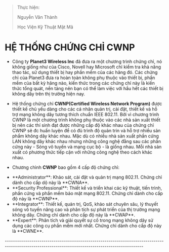 >	Thực hiện: 
>	
>	Nguyễn Văn Thành
>
>	Học Viện Kỹ Thuật Mật Mã



# HỆ THỐNG CHỨNG CHỈ CWNP

 - Công ty **Planet3 Wireless Inc** đã đưa ra một chương trình chứng chỉ, nó không giống như của Cisco, Novell hay Microsoft chỉ kiểm tra khả năng thao tác, sử dụng thiết bị hay phần mềm của các hãng đó. Các chứng chỉ của Planet3 đưa ra hoàn toàn không phụ thuộc vào thiết bị, phần mềm của bất kỳ hãng nào, kiến thức trong các chứng chỉ này là kiến thức tổng quát, nền tảng nên bạn có thể làm việc với hầu hết các thiết bị không dây trên thị trường hiện nay.

 - Hệ thống chứng chỉ **CWNP(Certified Wireless Network Program)** được thiết kế chủ yếu dàng cho các cá nhân quản trị, cài đặt, thiết kế và hỗ trợ mạng không dây tương thích chuẩn IEEE 802.11. Bởi vì chương trình CWNP là một chương trình không phụ thuộc vào các nhà sản xuất thiết bị nên các thí sinh đạt được những cấp độ khác nhau của chứng chỉ CWNP sẽ đc huấn luyện để có đủ trình độ quản trin và hỗ trợ nhiều sản phẩm không dây khác nhau. Mặc dù có nhiều nhà sản xuất phần cứng LAN không dây khác nhau nhưng những công nghệ đằng sau các phần cứng này - Sóng vô tuyến và mạng cục bộ - là giống nhau. Mỗi nhà sản xuất có phương thức tiếp cận với những công nghệ theo cách khác nhau.
 
 - Chương chình **CWNP** bao gồm 4 cấp độ chứng chỉ:
  <ul>
  <li>**Administrator**: Khảo sát, cài đặt và quản trị mạng 802.11. Chứng chỉ dành cho cấp dộ này là **CWNA**.</li>
  <li>**Security Professional**: Thiết kế và triển khai các kỹ thuật, tiến trình, phần cứng và phần mềm bảo mật mạng 802.11. Chứng chỉ dành cho cấp độ này là **CWNP**.</li>
  <li>**Integrator**: Thiết kế, quản trị, QoS, khảo sát chuyên sâu, lý thuyết sóng vô tuyến nâng cao và phân tích sự phát triển của thị trường mạng không dây. Chứng chỉ dành cho cấp độ này là **CWAP**.</li>
  <li>**Expert**: Phân tích và giải quyết sự cố trong mạng không dây sử dụng các công cụ phần mềm mới nhất. Chứng chỉ dành cho cấp độ này là **CWNE**.</li>
  </ul>
--------------------------------------------------------------------------------------------------------------------------------------------------
